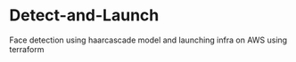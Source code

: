 # Detect-and-Launch
Face detection using haarcascade model and launching infra on AWS using terraform
